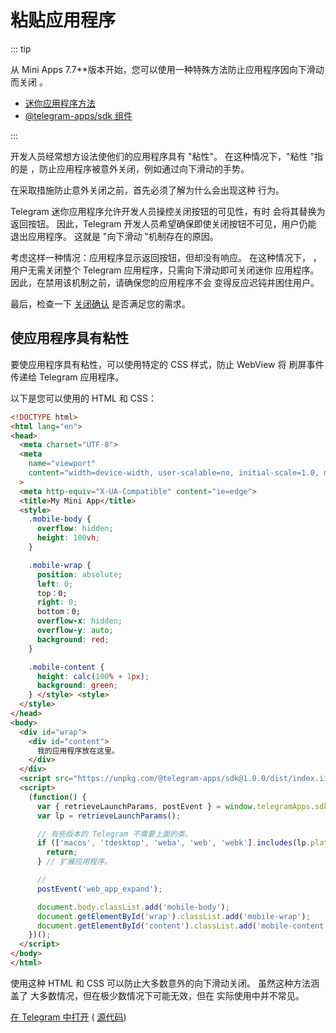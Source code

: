 # 粘贴应用程序

::: tip

从 Mini Apps 7.7\*\*版本开始，您可以使用一种特殊方法防止应用程序因向下滑动而关闭
。

- [迷你应用程序方法](methods.md#web-app-setup-swipe-behavior)
- [@telegram-apps/sdk 组件](.../packages/telegram-apps-sdk/2-x/components/swipe-behavior.md)

:::

开发人员经常想方设法使他们的应用程序具有 "粘性"。 在这种情况下，"粘性 "指的是
，防止应用程序被意外关闭，例如通过向下滑动的手势。

在采取措施防止意外关闭之前，首先必须了解为什么会出现这种
行为。

Telegram 迷你应用程序允许开发人员操控关闭按钮的可见性，有时
会将其替换为返回按钮。 因此，Telegram 开发人员希望确保即使关闭按钮不可见，用户仍能
退出应用程序。 这就是 "向下滑动 "机制存在的原因。

考虑这样一种情况：应用程序显示返回按钮，但却没有响应。 在这种情况下，
，用户无需关闭整个 Telegram 应用程序，只需向下滑动即可关闭迷你
应用程序。 因此，在禁用该机制之前，请确保您的应用程序不会
变得反应迟钝并困住用户。

最后，检查一下 [关闭确认](./closing-behavior.md) 是否满足您的需求。

## 使应用程序具有粘性

要使应用程序具有粘性，可以使用特定的 CSS 样式，防止 WebView 将
刷屏事件传递给 Telegram 应用程序。

以下是您可以使用的 HTML 和 CSS：

```html
<!DOCTYPE html>
<html lang="en">
<head>
  <meta charset="UTF-8">
  <meta
    name="viewport"
    content="width=device-width, user-scalable=no, initial-scale=1.0, maximum-scale=1.0, minimum-scale=1.0"
  >
  <meta http-equiv="X-UA-Compatible" content="ie=edge">
  <title>My Mini App</title>
  <style>
    .mobile-body {
      overflow: hidden;
      height: 100vh;
    }

    .mobile-wrap {
      position: absolute;
      left: 0;
      top：0;
      right: 0;
      bottom：0;
      overflow-x: hidden;
      overflow-y: auto;
      background: red;
    }

    .mobile-content {
      height: calc(100% + 1px);
      background: green;
    } </style> <style>
  </style>
</head>
<body>
  <div id="wrap">
    <div id="content">
      我的应用程序放在这里。
    </div>
  </div>
  <script src="https://unpkg.com/@telegram-apps/sdk@1.0.0/dist/index.iife.js"></script>
  <script>
    (function() {
      var { retrieveLaunchParams, postEvent } = window.telegramApps.sdk;
      var lp = retrieveLaunchParams();

      // 有些版本的 Telegram 不需要上面的类。
      if (['macos', 'tdesktop', 'weba', 'web', 'webk'].includes(lp.platform)) {
        return;
      } // 扩展应用程序。

      //
      postEvent('web_app_expand');

      document.body.classList.add('mobile-body');
      document.getElementById('wrap').classList.add('mobile-wrap');
      document.getElementById('content').classList.add('mobile-content');
    })();
  </script>
</body>
</html>
```

使用这种 HTML 和 CSS 可以防止大多数意外的向下滑动关闭。 虽然这种方法涵盖了
大多数情况，但在极少数情况下可能无效，但在
实际使用中并不常见。

[在 Telegram 中打开](https://t.me/tmajsbot/sticky_app) ( [源代码](https://github.com/Telegram-Mini-Apps/sticky-app/blob/master/dist/index.html))
